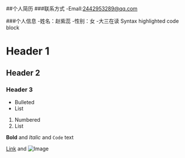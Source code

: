 
##个人简历
###联系方式
-Emall:2442953289@qq.com


###个人信息
-姓名：赵紫蕊
-性别：女
-大三在读
Syntax highlighted code block

# Header 1
## Header 2
### Header 3

- Bulleted
- List

1. Numbered
2. List

**Bold** and _Italic_ and `Code` text

[Link](url) and ![Image](src)

